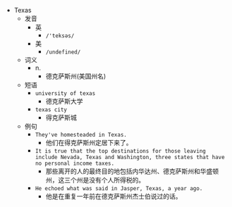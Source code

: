 - Texas
  - 发音
    - 英
      - `/'teksəs/`
    - 美
      - `/undefined/`
  - 词义
    - n.
      - 德克萨斯州(美国州名)
  - 短语
    - `university of texas`
      - 德克萨斯大学 
    - `texas city`
      - 得克萨斯城 
  - 例句
    - `They've homesteaded in Texas.`
      - 他们在得克萨斯州定居下来了。
    - `It is true that the top destinations for those leaving include Nevada, Texas and Washington, three states that have no personal income taxes.`
      - 那些离开的人的最终目的地包括内华达州、德克萨斯州和华盛顿州，这三个州是没有个人所得税的。
    - `He echoed what was said in Jasper, Texas, a year ago.`
      - 他是在重复一年前在德克萨斯州杰士伯说过的话。

